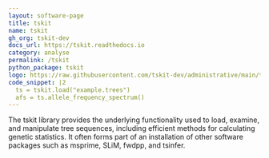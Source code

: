 ```yaml
---
layout: software-page
title: tskit
name: tskit
gh_org: tskit-dev
docs_url: https://tskit.readthedocs.io
category: analyse
permalink: /tskit
python_package: tskit
logo: https://raw.githubusercontent.com/tskit-dev/administrative/main/tskit_logo.svg
code_snippet: |2
  ts = tskit.load("example.trees")
  afs = ts.allele_frequency_spectrum()
---
```

The tskit library provides the underlying functionality used to load, examine, and
manipulate tree sequences, including efficient methods for calculating genetic statistics.
It often forms part of an installation of other software packages such as 
msprime, SLiM, fwdpp, and tsinfer.